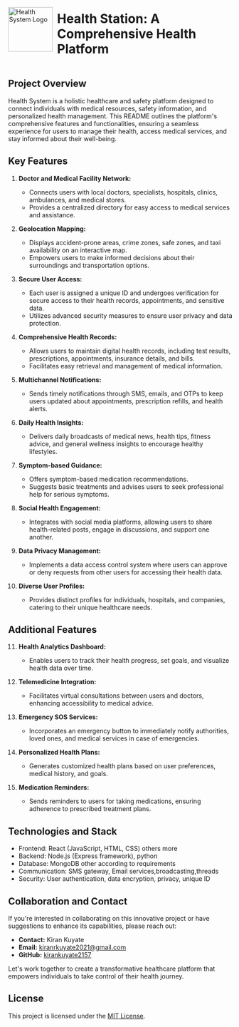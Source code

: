 <div style="display: flex; flex-direction: row; align-items: center;">
  <img src="https://github.com/kirankuyate2157/Health_Station/assets/84271800/c57370b4-684c-428b-9e5a-ad8f5eb098a0" alt="Health System Logo" width="100" height="100">
  <h1 style="margin-left: 10px;">Health Station: A Comprehensive Health Platform</h1>
</div>


## Project Overview

Health System is a holistic healthcare and safety platform designed to connect individuals with medical resources, safety information, and personalized health management. This README outlines the platform's comprehensive features and functionalities, ensuring a seamless experience for users to manage their health, access medical services, and stay informed about their well-being.

## Key Features

1. **Doctor and Medical Facility Network:**
   - Connects users with local doctors, specialists, hospitals, clinics, ambulances, and medical stores.
   - Provides a centralized directory for easy access to medical services and assistance.

2. **Geolocation Mapping:**
   - Displays accident-prone areas, crime zones, safe zones, and taxi availability on an interactive map.
   - Empowers users to make informed decisions about their surroundings and transportation options.

3. **Secure User Access:**
   - Each user is assigned a unique ID and undergoes verification for secure access to their health records, appointments, and sensitive data.
   - Utilizes advanced security measures to ensure user privacy and data protection.

4. **Comprehensive Health Records:**
   - Allows users to maintain digital health records, including test results, prescriptions, appointments, insurance details, and bills.
   - Facilitates easy retrieval and management of medical information.

5. **Multichannel Notifications:**
   - Sends timely notifications through SMS, emails, and OTPs to keep users updated about appointments, prescription refills, and health alerts.

6. **Daily Health Insights:**
   - Delivers daily broadcasts of medical news, health tips, fitness advice, and general wellness insights to encourage healthy lifestyles.

7. **Symptom-based Guidance:**
   - Offers symptom-based medication recommendations.
   - Suggests basic treatments and advises users to seek professional help for serious symptoms.

8. **Social Health Engagement:**
   - Integrates with social media platforms, allowing users to share health-related posts, engage in discussions, and support one another.

9. **Data Privacy Management:**
   - Implements a data access control system where users can approve or deny requests from other users for accessing their health data.

10. **Diverse User Profiles:**
    - Provides distinct profiles for individuals, hospitals, and companies, catering to their unique healthcare needs.

## Additional Features

11. **Health Analytics Dashboard:**
    - Enables users to track their health progress, set goals, and visualize health data over time.

12. **Telemedicine Integration:**
    - Facilitates virtual consultations between users and doctors, enhancing accessibility to medical advice.

13. **Emergency SOS Services:**
    - Incorporates an emergency button to immediately notify authorities, loved ones, and medical services in case of emergencies.

14. **Personalized Health Plans:**
    - Generates customized health plans based on user preferences, medical history, and goals.

15. **Medication Reminders:**
    - Sends reminders to users for taking medications, ensuring adherence to prescribed treatment plans.

## Technologies and Stack

- Frontend: React (JavaScript, HTML, CSS) others more
- Backend: Node.js (Express framework), python
- Database: MongoDB other according to requirements
- Communication: SMS gateway, Email services,broadcasting,threads
- Security: User authentication, data encryption, privacy, unique ID

## Collaboration and Contact

If you're interested in collaborating on this innovative project or have suggestions to enhance its capabilities, please reach out:

- **Contact:** Kiran Kuyate
- **Email:** kiranrkuyate2021@gmail.com
- **GitHub:** [kirankuyate2157](https://github.com/kirankuyate2157)

Let's work together to create a transformative healthcare platform that empowers individuals to take control of their health journey.

## License

This project is licensed under the [MIT License](LICENSE).
